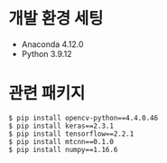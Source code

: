 # 개발 환경 세팅

- Anaconda 4.12.0
- Python 3.9.12

# 관련 패키지

```
$ pip install opencv-python==4.4.0.46
$ pip install keras==2.3.1
$ pip install tensorflow==2.2.1
$ pip install mtcnn==0.1.0
$ pip install numpy==1.16.6
```
